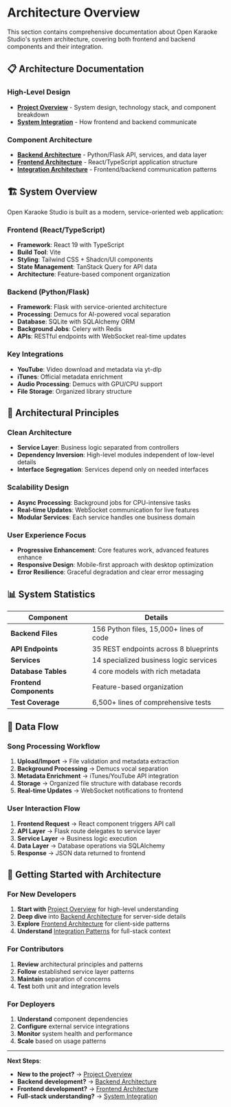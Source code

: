 # Architecture Overview

This section contains comprehensive documentation about Open Karaoke Studio's system architecture, covering both frontend and backend components and their integration.

## 📋 Architecture Documentation

### High-Level Design
- **[Project Overview](project-overview.md)** - System design, technology stack, and component breakdown
- **[System Integration](integration/README.md)** - How frontend and backend communicate

### Component Architecture
- **[Backend Architecture](backend/README.md)** - Python/Flask API, services, and data layer
- **[Frontend Architecture](frontend/README.md)** - React/TypeScript application structure
- **[Integration Architecture](integration/README.md)** - Frontend/backend communication patterns

## 🏗️ System Overview

Open Karaoke Studio is built as a modern, service-oriented web application:

### Frontend (React/TypeScript)
- **Framework**: React 19 with TypeScript
- **Build Tool**: Vite
- **Styling**: Tailwind CSS + Shadcn/UI components
- **State Management**: TanStack Query for API data
- **Architecture**: Feature-based component organization

### Backend (Python/Flask)
- **Framework**: Flask with service-oriented architecture
- **Processing**: Demucs for AI-powered vocal separation
- **Database**: SQLite with SQLAlchemy ORM
- **Background Jobs**: Celery with Redis
- **APIs**: RESTful endpoints with WebSocket real-time updates

### Key Integrations
- **YouTube**: Video download and metadata via yt-dlp
- **iTunes**: Official metadata enrichment
- **Audio Processing**: Demucs with GPU/CPU support
- **File Storage**: Organized library structure

## 🎯 Architectural Principles

### Clean Architecture
- **Service Layer**: Business logic separated from controllers
- **Dependency Inversion**: High-level modules independent of low-level details
- **Interface Segregation**: Services depend only on needed interfaces

### Scalability Design
- **Async Processing**: Background jobs for CPU-intensive tasks
- **Real-time Updates**: WebSocket communication for live features
- **Modular Services**: Each service handles one business domain

### User Experience Focus
- **Progressive Enhancement**: Core features work, advanced features enhance
- **Responsive Design**: Mobile-first approach with desktop optimization
- **Error Resilience**: Graceful degradation and clear error messaging

## 📊 System Statistics

| Component | Details |
|-----------|---------|
| **Backend Files** | 156 Python files, 15,000+ lines of code |
| **API Endpoints** | 35 REST endpoints across 8 blueprints |
| **Services** | 14 specialized business logic services |
| **Database Tables** | 4 core models with rich metadata |
| **Frontend Components** | Feature-based organization |
| **Test Coverage** | 6,500+ lines of comprehensive tests |

## 🔄 Data Flow

### Song Processing Workflow
1. **Upload/Import** → File validation and metadata extraction
2. **Background Processing** → Demucs vocal separation
3. **Metadata Enrichment** → iTunes/YouTube API integration  
4. **Storage** → Organized file structure with database records
5. **Real-time Updates** → WebSocket notifications to frontend

### User Interaction Flow
1. **Frontend Request** → React component triggers API call
2. **API Layer** → Flask route delegates to service layer
3. **Service Layer** → Business logic execution
4. **Data Layer** → Database operations via SQLAlchemy
5. **Response** → JSON data returned to frontend

## 🚀 Getting Started with Architecture

### For New Developers
1. **Start with** [Project Overview](project-overview.md) for high-level understanding
2. **Deep dive** into [Backend Architecture](backend/README.md) for server-side details
3. **Explore** [Frontend Architecture](frontend/README.md) for client-side patterns
4. **Understand** [Integration Patterns](integration/README.md) for full-stack context

### For Contributors
1. **Review** architectural principles and patterns
2. **Follow** established service layer patterns
3. **Maintain** separation of concerns
4. **Test** both unit and integration levels

### For Deployers
1. **Understand** component dependencies
2. **Configure** external service integrations
3. **Monitor** system health and performance
4. **Scale** based on usage patterns

---

**Next Steps**: 
- **New to the project?** → [Project Overview](project-overview.md)
- **Backend development?** → [Backend Architecture](backend/README.md)
- **Frontend development?** → [Frontend Architecture](frontend/README.md)
- **Full-stack understanding?** → [System Integration](integration/README.md)
